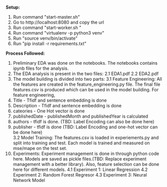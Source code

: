 **Setup:**

1. Run command "start-master.sh"
2. Go to http://localhost:8080 and copy the url
3. Run command "start-worker.sh <url>"
4. Run command "virtualenv -p python3 venv"
5. Run "source venv/bin/activate"
6. Run "pip install -r requirements.txt"


**Process Followed:**
1. Preliminary EDA was done on the notebooks. The notebooks contains ipynb files for the analysis.
2. The EDA analysis is present in the two files:
    2.1 EDA1.pdf
    2.2 EDA2.pdf
3. The model building is divided into two parts:
    3.1 Feature Engineering: All the features are created in the feature_engineering.py file. The final file features.csv is produced which can be used in the model building.
       For feature engineering,
       <li> Title - Tfidf and sentence embedding is done </li>
       <li> Description - Tfidf and sentence embedding is done </li>
       <li> cateories - One Hot vector is done </li>
       <li> publishedDate - publishedMonth and publishedYear is calculated </li>
       <li> authors - tfidf is done. (TBD: Label Encoding can also be done here) </li>
       <li> publisher - tfidf is done (TBD: Label Encoding and one-hot vector can be done here) </li>
    3.2 Model Training: The features.csv is loaded in experiements.py and split into training and test. Each model is trained and measured on mse/mape on the test set.
5. Experiments: Experiment management is done in through python code here. Models are saved as pickle files.(TBD: Replace experiment management with a better library). Also, feature selection can be done here for different models.
   4.1 Experiment 1: Linear Regression
   4.2 Experiment 2: Random Forest Regresor
   4.3 Experiment 3: Neural Network Model
